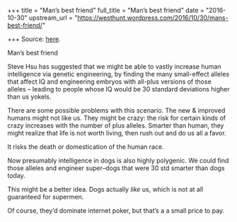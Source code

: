 +++
title = "Man’s best friend"
full_title = "Man’s best friend"
date = "2016-10-30"
upstream_url = "https://westhunt.wordpress.com/2016/10/30/mans-best-friend/"

+++
Source: [here](https://westhunt.wordpress.com/2016/10/30/mans-best-friend/).

Man’s best friend

Steve Hsu has suggested that we might be able to vastly increase human
intelligence via genetic engineering, by finding the many small-effect
alleles that affect IQ and engineering embryos with all-plus versions of
those alleles – leading to people whose IQ would be 30 standard
deviations higher than us yokels.

There are some possible problems with this scenario. The new & improved
humans might not like us. They might be crazy: the risk for certain
kinds of crazy increases with the number of plus alleles. Smarter than
human, they might realize that life is not worth living, then rush out
and do us all a favor.

It risks the death or domestication of the human race.

Now presumably intelligence in dogs is also highly polygenic. We could
find those alleles and engineer super–dogs that were 30 std smarter than
dogs today.

This might be a better idea. Dogs actually *like* us, which is not at
all guaranteed for supermen.

Of course, they’d dominate internet poker, but that’s a a small price to
pay.

